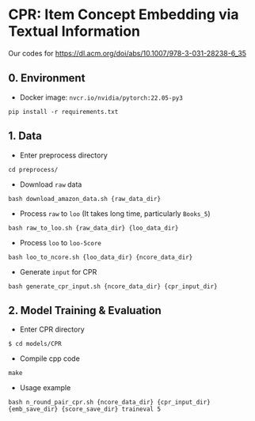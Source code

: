 # CPR: Item Concept Embedding via Textual Information
Our codes for https://dl.acm.org/doi/abs/10.1007/978-3-031-28238-6_35

## 0. Environment
- Docker image: `nvcr.io/nvidia/pytorch:22.05-py3`
```
pip install -r requirements.txt
```

## 1. Data

- Enter preprocess directory 
```
cd preprocess/
```
- Download `raw` data
```
bash download_amazon_data.sh {raw_data_dir}
```

- Process `raw` to `loo` (It takes long time, particularly `Books_5`)
```
bash raw_to_loo.sh {raw_data_dir} {loo_data_dir}
```

- Process `loo` to `loo-5core`
```
bash loo_to_ncore.sh {loo_data_dir} {ncore_data_dir}
```

- Generate `input` for CPR 
```
bash generate_cpr_input.sh {ncore_data_dir} {cpr_input_dir}
```

## 2. Model Training & Evaluation 
- Enter CPR directory
```
$ cd models/CPR
```

- Compile cpp code
```
make
```

- Usage example
```
bash n_round_pair_cpr.sh {ncore_data_dir} {cpr_input_dir} {emb_save_dir} {score_save_dir} traineval 5
```
